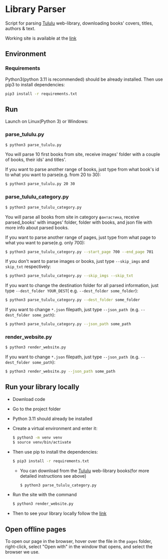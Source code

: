 # Library Parser

Script for parsing [Tululu](https://tululu.org/) web-library, downloading books' covers, titles, authors & text.

Working site is available at the [link](https://lexlobachev.github.io/library_parse/pages/index1.html)

## Environment

### Requirements

Python3(python 3.11 is recommended) should be already installed. Then use pip3 to install dependencies:

```bash
pip3 install -r requirements.txt
```

## Run

Launch on Linux(Python 3) or Windows:

### parse_tululu.py

```bash
$ python3 parse_tululu.py
```

You will parse 10 first books from site, receive images' folder with a couple of books, their ids' and titles'.

If you want to parse another range of books, just type from what book's id to what you want to parse(e.g. from 20 to
30):

```bash
$ python3 parse_tululu.py 20 30
```

### parse_tululu_category.py

```bash
$ python3 parse_tululu_category.py
```

You will parse all books from site in category `фантастика`, receive parsed_books' with images' folder, folder with
books, and json file with more info about parsed books.

If you want to parse another range of pages, just type from what page to what you want to parse(e.g. only 700):

```bash
$ python3 parse_tululu_category.py --start_page 700 --end_page 701
```

If you don't want to parse images or books, just type `--skip_imgs` and `skip_txt` respectively:

```bash
$ python3 parse_tululu_category.py --skip_imgs --skip_txt
```

If you want to change the destination folder for all parsed information, just type `--dest_folder YOUR_DEST`(
e.g. `--dest_folder some_folder`):

```bash
$ python3 parse_tululu_category.py --dest_folder some_folder
```

If you want to change `*.json` filepath, just type `--json_path `(e.g. `--dest_folder some_path`):

```bash
$ python3 parse_tululu_category.py --json_path some_path
```

### render_website.py

```bash
$ python3 render_website.py
```

If you want to change `*.json` filepath, just type `--json_path `(e.g. `--dest_folder some_path`):

```bash
$ python3 render_website.py --json_path some_path
```

## Run your library locally

- Download code
- Go to the project folder
- Python 3.11 should already be installed
- Create a virtual environment and enter it:

   ```bash
   $ python3 -m venv venv
   $ source venv/bin/activate
   ```
- Then use pip to install the dependencies:

   ```bash
   $ pip3 install -r requirements.txt
   ```

    - You can download from the [Tululu](https://tululu.org/) web-library books(for more detailed instructions see
      above)
      ```bash
      $ python3 parse_tululu_category.py
      ```

- Run the site with the command
   ```bash
   $ python3 render_website.py
   ```

- Then to see your library locally follow the [link](http://127.0.0.1:5500/pages/index1.html)

## Open offline pages

To open our page in the browser, hover over the file in the `pages` folder, right-click, select "Open with" in the window that opens, and
select the browser we use.
